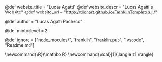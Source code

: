 <!--
Add here global page variables to use throughout your
website.
The website_* must be defined for the RSS to work
-->
@def website_title = "Lucas Agatti"
@def website_descr = "Lucas Agatti's Website"
@def website_url   = "https://tlienart.github.io/FranklinTemplates.jl/"

@def author = "Lucas Agatti Pacheco"

@def mintoclevel = 2

<!--
Add here files or directories that should be ignored by Franklin, otherwise
these files might be copied and, if markdown, processed by Franklin which
you might not want. Indicate directories by ending the name with a `/`.
-->
@def ignore = ["node_modules/", "franklin", "franklin.pub", ".vscode", "Readme.md"]

<!--
Add here global latex commands to use throughout your
pages. It can be math commands but does not need to be.
For instance:
* \newcommand{\phrase}{This is a long phrase to copy.}
-->
\newcommand{\R}{\mathbb R}
\newcommand{\scal}[1]{\langle #1 \rangle}
